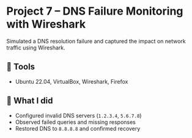 # Project 7 – DNS Failure Monitoring with Wireshark

Simulated a DNS resolution failure and captured the impact on network traffic using Wireshark.

## 🧰 Tools
- Ubuntu 22.04, VirtualBox, Wireshark, Firefox

## 🧪 What I did
- Configured invalid DNS servers (`1.2.3.4`, `5.6.7.8`)
- Observed failed queries and missing responses
- Restored DNS to `8.8.8.8` and confirmed recovery

